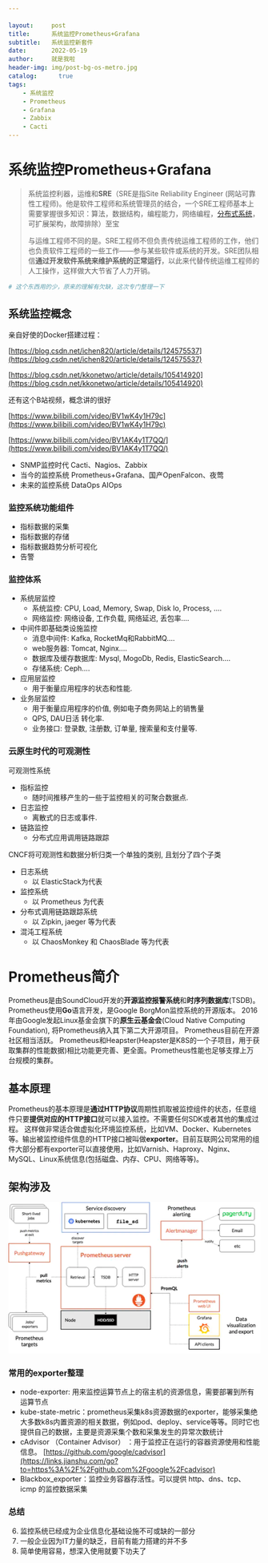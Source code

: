 ```yaml
---

layout:     post
title:      系统监控Prometheus+Grafana
subtitle:   系统监控新套件
date:       2022-05-19
author:     就是我啦
header-img: img/post-bg-os-metro.jpg
catalog: 	  true
tags:
    - 系统监控    
    - Prometheus        
    - Grafana      
    - Zabbix    
    - Cacti
---
```


# 系统监控Prometheus+Grafana

> 系统监控利器，运维和**SRE**（SRE是指Site Reliability Engineer (网站可靠性工程师)。他是软件工程师和系统管理员的结合，一个SRE工程师基本上需要掌握很多知识：算法，数据结构，编程能力，网络编程，[分布式系统](https://baike.baidu.com/item/分布式系统/4905336)，可扩展架构，故障排除）至宝
>
> 与运维工程师不同的是。SRE工程师不但负责传统运维工程师的工作，他们也负责软件工程师的一些工作——参与某些软件或系统的开发。SRE团队相信**通过开发软件系统来维护系统的正常运行**，以此来代替传统运维工程师的人工操作，这样做大大节省了人力开销。

```sh
# 这个东西用的少，原来的理解有欠缺，这次专门整理一下
```

## 系统监控概念

亲自好使的Docker搭建过程：

[https://blog.csdn.net/ichen820/article/details/124575537](https://blog.csdn.net/ichen820/article/details/124575537)

[https://blog.csdn.net/kkonetwo/article/details/105414920](https://blog.csdn.net/kkonetwo/article/details/105414920)

还有这个B站视频，概念讲的很好

[https://www.bilibili.com/video/BV1wK4y1H79c](https://www.bilibili.com/video/BV1wK4y1H79c)

[https://www.bilibili.com/video/BV1AK4y1T7QQ/](https://www.bilibili.com/video/BV1AK4y1T7QQ/)

* SNMP监控时代   Cacti、Nagios、Zabbix
* 当今的监控系统   Prometheus+Grafana、国产OpenFalcon、夜莺
* 未来的监控系统  DataOps  AIOps

### 监控系统功能组件

- 指标数据的采集
- 指标数据的存储
- 指标数据趋势分析可视化
- 告警

### 监控体系

- 系统层监控
  - 系统监控: CPU, Load, Memory, Swap, Disk Io, Process, ....
  - 网络监控: 网络设备, 工作负载, 网络延迟, 丢包率....
- 中间件即基础类设施监控
  - 消息中间件: Kafka, RocketMq和RabbitMQ....
  - web服务器: Tomcat, Nginx....
  - 数据库及缓存数据库: Mysql, MogoDb, Redis, ElasticSearch....
  - 存储系统: Ceph....
- 应用层监控
  - 用于衡量应用程序的状态和性能.
- 业务层监控
  - 用于衡量应用程序的价值, 例如电子商务网站上的销售量
  - QPS, DAU日活 转化率.
  - 业务接口: 登录数, 注册数, 订单量, 搜索量和支付量等.

### 云原生时代的可观测性

可观测性系统

- 指标监控
  - 随时间推移产生的一些于监控相关的可聚合数据点.
- 日志监控
  - 离散式的日志或事件.
- 链路监控
  - 分布式应用调用链路跟踪

CNCF将可观测性和数据分析归类一个单独的类别, 且划分了四个子类

- 日志系统
  - 以 ElasticStack为代表
- 监控系统
  - 以 Prometheus 为代表
- 分布式调用链路跟踪系统
  - 以 Zipkin, jaeger 等为代表
- 混沌工程系统
  - 以 ChaosMonkey 和 ChaosBlade 等为代表



# Prometheus简介

Prometheus是由SoundCloud开发的**开源监控报警系统**和**时序列数据库**(TSDB)。
 Prometheus使用**Go**语言开发，是Google BorgMon监控系统的开源版本。 2016年由Google发起Linux基金会旗下的**原生云基金会**(Cloud Native Computing Foundation), 将Prometheus纳入其下第二大开源项目。 Prometheus目前在开源社区相当活跃。
 Prometheus和Heapster(Heapster是K8S的一个子项目，用于获取集群的性能数据)相比功能更完善、更全面。Prometheus性能也足够支撑上万台规模的集群。

## 基本原理

Prometheus的基本原理是**通过HTTP协议**周期性抓取被监控组件的状态，任意组件只要**提供对应的HTTP接口**就可以接入监控。不需要任何SDK或者其他的集成过程。
 这样做非常适合做虚拟化环境监控系统，比如VM、Docker、Kubernetes等。输出被监控组件信息的HTTP接口被叫做**exporter**。目前互联网公司常用的组件大部分都有exporter可以直接使用，比如Varnish、Haproxy、Nginx、MySQL、Linux系统信息(包括磁盘、内存、CPU、网络等等)。

## 架构涉及

![img](/img/images/2178672-0f8e643345fa1da8674.png)



### 常用的exporter整理

- node-exporter: 用来监控运算节点上的宿主机的资源信息，需要部署到所有运算节点
- kube-state-metric：prometheus采集k8s资源数据的exporter，能够采集绝大多数k8s内置资源的相关数据，例如pod、deploy、service等等。同时它也提供自己的数据，主要是资源采集个数和采集发生的异常次数统计
- cAdvisor （Container Advisor） ：用于监控正在运行的容器资源使用和性能信息。
   [https://github.com/google/cadvisor](https://links.jianshu.com/go?to=https%3A%2F%2Fgithub.com%2Fgoogle%2Fcadvisor)
- Blackbox_exporter：监控业务容器存活性。可以提供 http、dns、tcp、icmp 的监控数据采集



### 总结

6. 监控系统已经成为企业信息化基础设施不可或缺的一部分
6. 一般企业因为IT力量的缺乏，目前有能力搭建的并不多
6. 简单使用容易，想深入使用就要下功夫了

